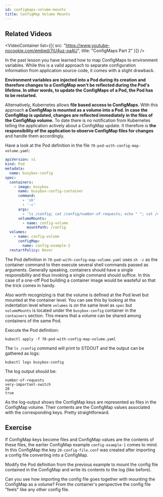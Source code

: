 ```yaml
---
id: configmaps-volume-mounts
title: ConfigMap Volume Mounts
---
```


## Related Videos

<VideoContainer
  list={[{
    src: "https://www.youtube-nocookie.com/embed/7iU4uz-oaAU",
    title: "ConfigMaps Part 2"
  }]}
/>

In the past lesson you have learned how to map ConfigMaps to environment variables. While this is a valid approach to separate configuration information from application source code, it comes with a slight drawback.

**Environment variables are injected into a Pod during its creation and therefore changes to a ConfigMap won't be reflected during the Pod's lifetime. In other words, to update the ConfigMaps of a Pod, the Pod has to be restarted.**

Alternatively, Kubernetes allows **file based access to ConfigMaps**. With this approach **a ConfigMap is mounted as a volume into a Pod. In case the ConfigMap is updated, changes are reflected immediately in the files of the ConfigMap volume.** To date there is no notification from Kubernetes telling the application actively about a ConfigMap update. It therefore is **the responsibility of the application to observe ConfigMap files for changes** and handle them accordingly.

Have a look at the Pod definition in the file `70-pod-with-config-map-volume.yaml`:

```yaml
apiVersion: v1
kind: Pod
metadata:
  name: busybox-config
spec:
  containers:
    - image: busybox
      name: busybox-config-container
      command:
        - 'sh'
        - '-c'
      args:
        - 'ls /config; cat /config/number-of-requests; echo " "; cat /config/very-important-switch'
      volumeMounts:
        - name: config-volume
          mountPath: /config
  volumes:
    - name: config-volume
      configMap:
        name: config-example-2
  restartPolicy: Never
```

The Pod definition in `70-pod-with-config-map-volume.yaml` uses `sh -c` as the container command to then execute several shell commands passed as arguments. Generally speaking, containers should have a single responsibility and thus invoking a single command should suffice. In this case of a one-off Pod building a container image would be wasteful so that the trick comes in handy.

Also worth recognizing is that the volume is defined at the Pod level but mounted at the container level. You can see this by looking at the indentation level where `volumes` is on the same level as `spec` but `volumeMounts` is located under the `busybox-config` container in the `containers` section. This means that a volume can be shared among containers of the same Pod.

Execute the Pod definition:

    kubectl apply -f 70-pod-with-config-map-volume.yaml

The `ls /config` command will print to STDOUT and the output can be gathered as logs:

    kubectl logs busybox-config

The log output should be:

    number-of-requests
    very-important-switch
    20
    true

As the log-output shows the ConfigMap keys are represented as files in the ConfigMap volume. Their contents are the ConfigMap values associated with the corresponding keys. Pretty straightforward.

## Exercise

If ConfigMap keys become files and ConfigMap values are the contents of these files, the earlier ConfigMap example `config-example-1` comes to mind. In this ConfigMap the key `20-config-file.conf` was created after importing a config file converting into a ConfigMap.

Modify the Pod definition from the previous example to mount the config file contained in the ConfigMap and write its contents to the log (like before).

Can you see how importing the config file goes together with mounting the ConfigMap as a volume? From the container's perspective the config file "feels" like any other config file.

